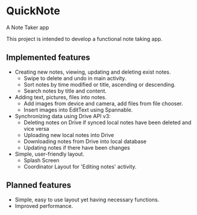 # QuickNote
A Note Taker app

This project is intended to develop a functional note taking app.

## Implemented features
* Creating new notes, viewing, updating and deleting exist notes.
    * Swipe to delete and undo in main activity.
    * Sort notes by time modified or title, ascending or descending.
    * Search notes by title and content.
* Adding text, pictures, files into notes.
    * Add images from device and camera, add files from file chooser.
    * Insert images into EditText using Spannable.
* Synchronizing data using Drive API v3:
    * Deleting notes on Drive if synced local notes have been deleted and vice versa
    * Uploading new local notes into Drive
    * Downloading notes from Drive into local database
    * Updating notes if there have been changes
* Simple, user-friendly layout.
    * Splash Screen
    * Coordinator Layout for 'Editing notes' activity.

## Planned features
* Simple, easy to use layout yet having necessary functions.
* Improved performance.

